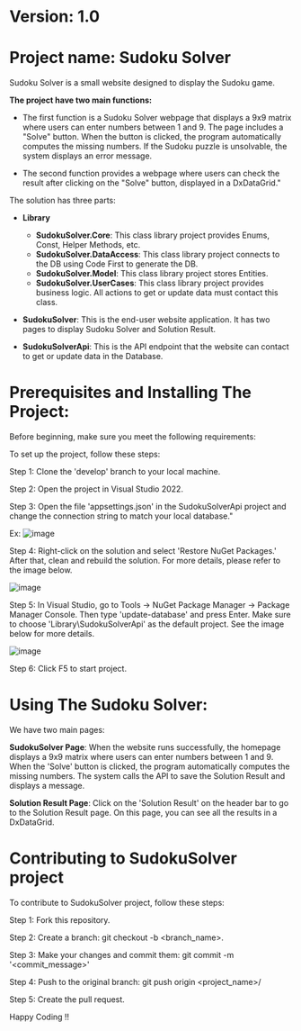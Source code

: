 # Version: 1.0

# Project name: Sudoku Solver

Sudoku Solver is a small website designed to display the Sudoku game.

**The project have two main functions:**

- The first function is a Sudoku Solver webpage that displays a 9x9 matrix where users can enter numbers between 1 and 9. The page includes a "Solve" button. When the button is clicked, the program automatically computes the missing numbers. If the Sudoku puzzle is unsolvable, the system displays an error message.

- The second function provides a webpage where users can check the result after clicking on the "Solve" button, displayed in a DxDataGrid."

The solution has three parts:

- **Library**
  + **SudokuSolver.Core**: This class library project provides Enums, Const, Helper Methods, etc.
  + **SudokuSolver.DataAccess**: This class library project connects to the DB using Code First to generate the DB.
  + **SudokuSolver.Model**: This class library project stores Entities.
  + **SudokuSolver.UserCases**: This class library project provides business logic. All actions to get or update data must contact this class.

- **SudokuSolver**: This is the end-user website application. It has two pages to display Sudoku Solver and Solution Result.

- **SudokuSolverApi**: This is the API endpoint that the website can contact to get or update data in the Database.


# Prerequisites and Installing The Project:

Before beginning, make sure you meet the following requirements:

To set up the project, follow these steps:

Step 1: Clone the 'develop' branch to your local machine.

Step 2: Open the project in Visual Studio 2022.

Step 3: Open the file 'appsettings.json' in the SudokuSolverApi project and change the connection string to match your local database." 

Ex: 
![image](https://user-images.githubusercontent.com/11987904/225954679-3dedbb0b-447a-46db-b74c-90740f9fdc91.png)


Step 4: Right-click on the solution and select 'Restore NuGet Packages.' After that, clean and rebuild the solution. For more details, please refer to the image below.

![image](https://user-images.githubusercontent.com/11987904/226093796-ddbf49c8-26ca-4c0a-8388-b4b2eeab650b.png)


Step 5: In Visual Studio, go to Tools -> NuGet Package Manager -> Package Manager Console. Then type 'update-database' and press Enter. Make sure to choose 'Library\SudokuSolverApi' as the default project. See the image below for more details.


![image](https://user-images.githubusercontent.com/11987904/225974915-8e553870-bbee-4977-a0a7-9dcf7cad286a.png)


Step 6: Click F5 to start project.


# Using The Sudoku Solver:

We have two main pages:

**SudokuSolver Page**: When the website runs successfully, the homepage displays a 9x9 matrix where users can enter numbers between 1 and 9. When the 'Solve' button is clicked, the program automatically computes the missing numbers. The system calls the API to save the Solution Result and displays a message.

**Solution Result Page**: Click on the 'Solution Result' on the header bar to go to the Solution Result page. On this page, you can see all the results in a DxDataGrid.

# Contributing to SudokuSolver project

To contribute to SudokuSolver project, follow these steps:

Step 1: Fork this repository. 

Step 2: Create a branch: git checkout -b <branch_name>. 

Step 3: Make your changes and commit them: git commit -m '<commit_message>' 

Step 4: Push to the original branch: git push origin <project_name>/ 

Step 5: Create the pull request.


Happy Coding !!
